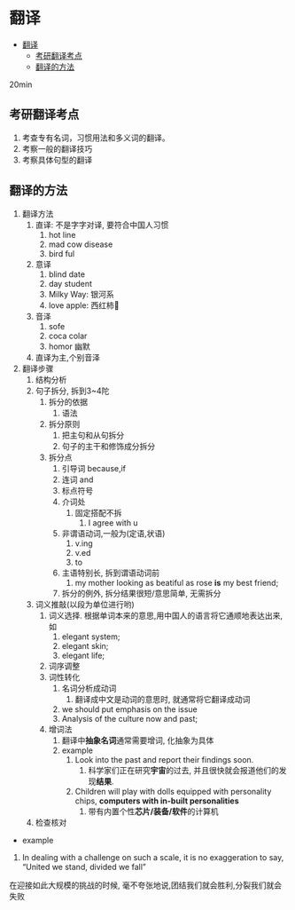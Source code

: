 # 翻译

- [翻译](#翻译)
  - [考研翻译考点](#考研翻译考点)
  - [翻译的方法](#翻译的方法)

20min

## 考研翻译考点

1. 考查专有名词，习惯用法和多义词的翻译。
2. 考察一般的翻译技巧
3. 考察具体句型的翻译

## 翻译的方法

1. 翻译方法
   1. 直译: 不是字字对译, 要符合中国人习惯
      1. hot line
      2. mad cow disease
      3. bird ful
   2. 意译
      1. blind date
      2. day student
      3. Milky Way: 银河系
      4. love apple: 西红柿🍅
   3. 音泽
      1. sofe
      2. coca colar
      3. homor 幽默
   4. 直译为主,个别音泽
2. 翻译步骤
   1. 结构分析
   2. 句子拆分, 拆到3~4陀
      1. 拆分的依据
         1. 语法
      2. 拆分原则
         1. 把主句和从句拆分
         2. 句子的主干和修饰成分拆分
      3. 拆分点
         1. 引导词 because,if
         2. 连词 and
         3. 标点符号
         4. 介词处
            1. 固定搭配不拆
               1. I agree with u
         5. 非谓语动词,一般为(定语,状语)
            1. v.ing
            2. v.ed
            3. to
         6. 主语特别长, 拆到谓语动词前
            1. my mother looking as beatiful as rose **is** my best friend;
         7. 拆分的例外, 拆分结果很短/意思简单, 无需拆分
   3. 词义推敲(以段为单位进行哟)
         1. 词义选择. 根据单词本来的意思,用中国人的语言将它通顺地表达出来, 如
            1. elegant system;
            2. elegant skin;
            3. elegant life;
         2. 词序调整
         3. 词性转化
            1. 名词分析成动词
               1. 翻译成中文是动词的意思时, 就通常将它翻译成动词
            2. we should put emphasis on the issue
            3. Analysis of the culture now and past;
         4. 增词法
            1. 翻译中**抽象名词**通常需要增词, 化抽象为具体
            2. example
               1. Look into the past and report their findings soon.
                  1. 科学家们正在研究**宇宙**的过去, 并且很快就会报道他们的发现**结果**.
               2. Children will play with dolls equipped with personality chips, **computers with in-built personalities**
                  1. 带有内置个性**芯片/装备/软件**的计算机
   4. 检查核对

- example

1. In dealing with a challenge on such a scale, it is no exaggeration to say, “United we stand, divided we fall”

在迎接如此大规模的挑战的时候, 毫不夸张地说,团结我们就会胜利,分裂我们就会失败
